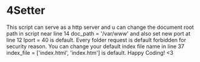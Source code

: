 # 4Setter
This script can serve as a http server and u can change the document root path in script near line 14 doc_path = '/var/www' and also set new port at line 12 lport = 40 is default. Every folder request is default forbidden for security reason. You can change your default index file name in line 37 index_file = ['index.html', 'index.htm'] is default. Happy Coding! <3
